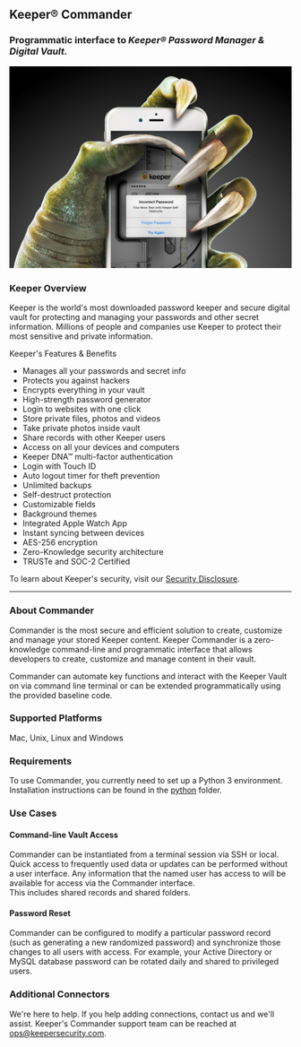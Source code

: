 ## Keeper&reg; Commander 
### Programmatic interface to *Keeper&reg; Password Manager & Digital Vault.*

<img src="hand.png">

### Keeper Overview

Keeper is the world's most downloaded password keeper and secure digital 
vault for protecting and managing your passwords and other secret information. 
Millions of people and companies use Keeper to protect their most 
sensitive and private information.

Keeper's Features &amp; Benefits

* Manages all your passwords and secret info
* Protects you against hackers
* Encrypts everything in your vault 
* High-strength password generator
* Login to websites with one click
* Store private files, photos and videos
* Take private photos inside vault 
* Share records with other Keeper users
* Access on all your devices and computers
* Keeper DNA&trade; multi-factor authentication
* Login with Touch ID
* Auto logout timer for theft prevention
* Unlimited backups
* Self-destruct protection
* Customizable fields
* Background themes
* Integrated Apple Watch App
* Instant syncing between devices
* AES-256 encryption
* Zero-Knowledge security architecture
* TRUSTe and SOC-2 Certified

To learn about Keeper's security, 
visit our [Security Disclosure](https://keepersecurity.com/security.html).

----
### About Commander

Commander is the most secure and efficient solution to create, customize and 
manage your stored Keeper content.  Keeper Commander is a zero-knowledge 
command-line and programmatic interface that allows developers to 
create, customize and manage content in their vault.

Commander can automate key functions and interact with the Keeper 
Vault on via command line terminal or can be extended programmatically 
using the provided baseline code.

### Supported Platforms
Mac, Unix, Linux and Windows

### Requirements
To use Commander, you currently need to set up a Python 3 environment.
Installation instructions can be found in the 
[python](https://github.com/Keeper-Security/commander) folder.

### Use Cases

#### Command-line Vault Access

Commander can be instantiated from a terminal session via SSH or local.  
Quick access to frequently used data or updates can be performed without 
a user interface.  Any information that the named user has access to 
will be available for access via the Commander interface.  
This includes shared records and shared folders.

#### Password Reset

Commander can be configured to modify a particular password record 
(such as generating a new randomized password) and synchronize those changes 
to all users with access.  For example, your Active Directory or MySQL database 
password can be rotated daily and shared to privileged users.

### Additional Connectors
We're here to help.  If you help adding connections, contact us and we'll
assist.  Keeper's Commander support team can be 
reached at ops@keepersecurity.com.


